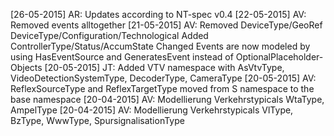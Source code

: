 [26-05-2015] AR: Updates according to NT-spec v0.4
[22-05-2015] AV: Removed events alltogether
[21-05-2015] AV: Removed DeviceType/GeoRef
                         DeviceType/Configuration/Technological
			     Added   ControllerType/Status/AccumState
				 Changed Events are now modeled by using HasEventSource and
				         GeneratesEvent instead of OptionalPlaceholder-Objects
[20-05-2015] JT: Added VTV namespace with AsVtvType, VideoDetectionSystemType,
             DecoderType, CameraType
[20-05-2015] AV: ReflexSourceType and ReflexTargetType moved from S namespace
             to the base namespace
[20-04-2015] AV: Modellierung Verkehrstypicals WtaType, AmpelType
[20-04-2015] AV: Modellierung Verkehrstypicals VlType, BzType, WwwType,
             SpursignalisationType